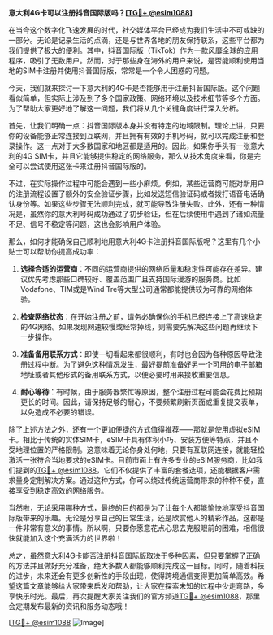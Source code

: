 **意大利4G卡可以注册抖音国际版吗？[[TG💪+ @esim1088](https://t.me/s/esim1088)]**

在当今这个数字化飞速发展的时代，社交媒体平台已经成为我们生活中不可或缺的一部分。无论是记录生活的点滴，还是与世界各地的朋友保持联系，这些平台都为我们提供了极大的便利。其中，抖音国际版（TikTok）作为一款风靡全球的应用程序，吸引了无数用户。然而，对于那些身在海外的用户来说，是否能顺利使用当地的SIM卡注册并使用抖音国际版，常常是一个令人困惑的问题。

今天，我们就来探讨一下意大利的4G卡是否能够用于注册抖音国际版。这个问题看似简单，但实际上涉及到了多个国家政策、网络环境以及技术细节等多个方面。为了帮助大家更好地了解这一问题，我们将从几个关键角度进行深入分析。

首先，让我们明确一点：抖音国际版本身并没有特定的地域限制。理论上讲，只要你的设备能够正常连接到互联网，并且拥有有效的手机号码，就可以完成注册和登录操作。这一点对于大多数国家和地区都是适用的。因此，如果你手头有一张意大利的4G SIM卡，并且它能够提供稳定的网络服务，那么从技术角度来看，你是完全可以尝试使用这张卡来注册抖音国际版的。

不过，在实际操作过程中可能会遇到一些小麻烦。例如，某些运营商可能对新用户的注册流程设置了额外的安全验证步骤，比如发送短信验证码或者拨打语音电话确认身份等。如果这些步骤无法顺利完成，就可能导致注册失败。此外，还有一种情况是，虽然你的意大利号码成功通过了初步验证，但在后续使用中遇到了诸如流量不足、信号不稳定等问题，这也会影响用户体验。

那么，如何才能确保自己顺利地用意大利4G卡注册抖音国际版呢？这里有几个小贴士可以帮助你提高成功率：

1. **选择合适的运营商**：不同的运营商提供的网络质量和稳定性可能存在差异。建议优先考虑那些口碑较好、覆盖范围广且支持国际漫游的服务商。比如Vodafone、TIM或是Wind Tre等大型公司通常都能提供较为可靠的网络体验。
   
2. **检查网络状态**：在开始注册之前，请务必确保你的手机已经连接上了高速稳定的4G网络。如果发现网速较慢或经常掉线，则需要先解决这些问题再继续下一步操作。

3. **准备备用联系方式**：即使一切看起来都很顺利，有时也会因为各种原因导致注册过程中断。为了避免这种情况发生，最好提前准备好另一个可用的电子邮箱地址或者其他形式的备用联系方式，以便必要时用来接收重要信息。

4. **耐心等待**：有时候，由于服务器繁忙等原因，整个注册过程可能会花费比预期更长的时间。因此，请保持足够的耐心，不要频繁刷新页面或重复提交表单，以免造成不必要的错误。

除了上述方法之外，还有一个更加便捷的方式值得推荐——那就是使用虚拟eSIM卡。相比于传统的实体SIM卡，eSIM卡具有体积小巧、安装方便等特点，并且不受地理位置的严格限制。这意味着无论你身处何地，只要有互联网连接，就能轻松激活一张符合当地要求的eSIM卡。目前市面上有许多专业的eSIM服务商，比如我们提到的[TG💪+ @esim1088](https://t.me/s/esim1088)，它们不仅提供了丰富的套餐选项，还能根据客户需求量身定制解决方案。通过这种方式，你可以绕过传统运营商带来的种种不便，直接享受到稳定高效的网络服务。

当然啦，无论采用哪种方式，最终的目的都是为了让每个人都能愉快地享受抖音国际版带来的乐趣。无论是分享自己的日常生活，还是欣赏他人的精彩作品，这都是一件非常有意义的事情。所以啊，只要你愿意花点心思去克服眼前的困难，相信很快就能加入这个充满活力的世界啦！

总之，虽然意大利4G卡能否注册抖音国际版取决于多种因素，但只要掌握了正确的方法并且做好充分准备，绝大多数人都能够顺利完成这一目标。同时，随着科技的进步，未来还会有更多创新性的手段出现，使得跨境通信变得更加简单高效。希望这篇文章能够给大家带来启发和帮助，让大家在探索未知的过程中少走弯路，多享快乐时光。最后，再次提醒大家关注我们的官方频道[TG💪+ @esim1088](https://t.me/s/esim1088)，那里会定期发布最新的资讯和服务动态哦！

[[TG💪+ @esim1088](https://t.me/s/esim1088) ![Image](https://i.postimg.cc/4NQfJmqS/Snipaste-2025-05-13-00-14-12.png)]